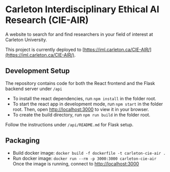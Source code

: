 # Carleton Interdisciplinary Ethical AI Research (CIE-AIR)
A website to search for and find researchers in your field of interest at Carleton University. 

This project is currently deployed to [https://iml.carleton.ca/CIE-AIR/](https://iml.carleton.ca/CIE-AIR/).

## Development Setup
The repository contains code for both the React frontend and the Flask backend server under `/api`

- To install the react dependencies, run `npm install` in the folder root.
- To start the react app in development mode, run `npm start` in the folder root. Then, open [http://localhost:3000](http://localhost:3000) to view it in your browser.
- To create the build directory, run `npm run build` in the folder root. 

Follow the instructions under `/api/README.md` for Flask setup.

## Packaging
- Build docker image: `docker build -f dockerfile -t carleton-cie-air .`
- Run docker image: `docker run --rm -p 3000:3000 carleton-cie-air`
Once the image is running, connect to [http://localhost:3000](http://localhost:3000)
